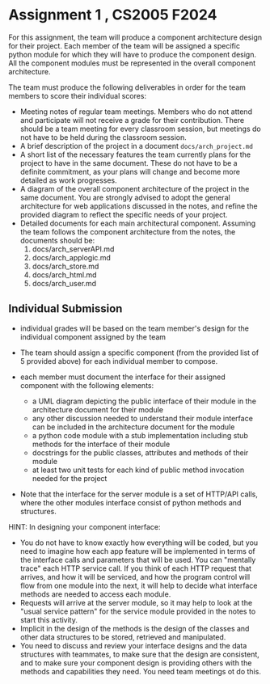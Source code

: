# Assignment 1 , CS2005 F2024

For this assignment, the team will produce a component architecture design for their project.  Each member of the team 
will be assigned a specific python module for which they will have to produce the component design.  All the component 
modules must be represented in the overall component architecture.

The team must produce the following deliverables in order for the team members to score their individual scores:
* Meeting notes of regular team meetings. Members who do not attend and participate will not receive a grade 
for their contribution. There should be a team meeting for every classroom session, but meetings do not have 
to be held during the classroom session. 
* A brief description of the project in a document `docs/arch_project.md`
* A short list of the necessary features the team currently plans for the project to have in the same document. 
These do not have to be a definite commitment, as your plans will change and become more detailed as work progresses.
* A diagram of the overall component architecture of the project in the same document. You are strongly advised to 
adopt the general architecture for web applications discussed in the notes, and refine the provided diagram to reflect
the specific needs of your project.
* Detailed documents for each main architectural component. Assuming the team follows the component 
architecture from the notes, the documents should be:
  1. docs/arch_serverAPI.md
  2. docs/arch_applogic.md
  3. docs/arch_store.md
  4. docs/arch_html.md
  5. docs/arch_user.md

## Individual Submission

* individual grades will be based on the team member's design for the individual component assigned by the team
* The team should assign a specific component (from the provided list of 5 provided above) for each individual member 
to compose.
* each member must document the interface for their assigned component with the following elements:
  * a UML diagram depicting the public interface of their module in the architecture document for their module
  * any other discussion needed to understand their module interface can be included in the architecture document for 
the module  
  * a python code module with a stub implementation including stub methods for the interface of their module
  * docstrings for the public classes, attributes and methods of their module
  * at least two unit tests for each kind of public method invocation needed for the project

* Note that the interface for the server module is a set of HTTP/API calls, where the other modules interface consist 
of python methods and structures.

HINT: In designing your component interface:

* You do not have to know exactly how everything will be coded, but you need to imagine how each app feature will be 
implemented in terms of the interface calls and parameters that will be used. You can "mentally trace" each HTTP service 
call. If you think of each HTTP request that 
arrives, and how it will be serviced, and how the program control will flow from one module into the next, 
it will help to decide what interface methods are needed to access each module.
* Requests will arrive at the server module, so it may help to look at the "usual service pattern" for the service 
module provided in the notes to start this activity.
* Implicit in the design of the methods is the design of the classes and other data structures to be stored, retrieved 
and manipulated.
* You need to discuss and review your interface designs and the data structures with teammates, to make sure that the 
design are consistent, and to make sure your component design is providing others with the methods and capabilities 
they need. You need team meetings ot do this.